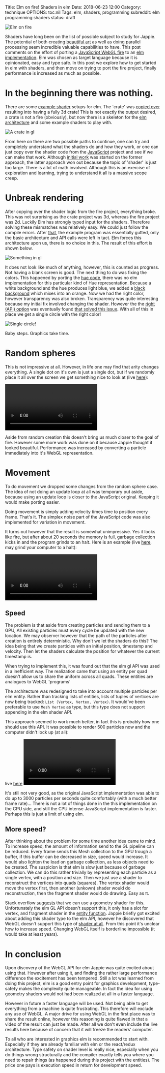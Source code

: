 Title: Elm on fire! Shaders in elm
Date: 2018-06-23 12:00
Category: technique
OPTIONS: toc:nil
Tags: elm, shaders, programming
subreddit: elm programming shaders
status: draft

![Elm on fire](/images/2018/elm-fire.svg)

Shaders have long been on the list of possible subject to study for Jappie.
The potential of both creating [beautiful art](https://www.vertexshaderart.com/)
as well as doing parallel processing seem incredible valuable capabilities to have.
This post comments on the effort of porting a
[JavaScript WebGL fire](https://github.com/ethanhjennings/webgl-fire-particles)
to an [elm implementation](https://github.com/jappeace/elmgl-fire).
Elm was chosen as target language because it is opinionated, easy and type safe.
In this post we explore how to get started in elm with shaders,
and then move on trying to port the fire project,
finally performance is increased as much as possible.

# In the beginning there was nothing.

There are some
[example shader](https://github.com/elm-community/webgl/tree/master/examples)
setups for elm.
The `crate' was [copied over](https://github.com/jappeace/elmgl-fire/commit/fb735158f328789a7c30ae4088b8cffcc4be1fd2)
resulting into having a fully 3d crate!
This is not exactly the output desired, a crate is not a fire (obviously),
but now there is a skeleton for the
[elm architecture](https://guide.elm-lang.org/architecture/)
and some example shaders to play with.

![A crate in gl](/images/2018/crate.jpg)

From here on there are two possible paths to continue,
one can try and completely understand what the shaders do and how they
work,
or one can just copy over the shader code from the
[JavaScript](https://github.com/ethanhjennings/webgl-fire-particles) project and see if
we can make that work.
Although
[initial work](https://github.com/jappeace/elmgl-fire/commit/96f3dd293ad72f8b199d7958500f0f14ea2ed013)
was started on the former approach,
the latter approach won out because the topic of 'shader' is just too large.
There is a lot of math involved.
Although this is an exercise of exploration and learning,
trying to understand it all is a massive scope creep.

# Unbreak rendering
After copying over the shader logic from the fire project,
everything broke.
This was not surprising as the crate project was 3d, whereas the fire project
was 2d.
Luckily Elm has strongly typed input for the shaders.
Therefore solving these mismatches was relatively easy.
We could just follow the compile errors.
After [that](https://github.com/jappeace/elmgl-fire/commit/668f714294b4423ae51e8857bf7d9e8dafa4ba8c),
the example program was essentially gutted, only the basic
architecture and API calls were left in tact.
Elm forces this architecture upon us, there is no choice in this.
The result of this effort is shown below.

![Something in gl](/images/2018/gl-something.jpg)

It does not look like much of anything, however, this is counted as progress.
Not having a blank screen is good.
The next thing to do was fixing the colors.
This happened by porting the [hue code](https://github.com/jappeace/elmgl-fire/commit/dbe4c308dcc24f0af8ea6b8f85991c1d83354002),
there was no elm implementation for this particular kind of Hue representation.
Because a white background and the hue produces light blue, we added a
[black background](https://github.com/jappeace/elmgl-fire/commit/dbe4c308dcc24f0af8ea6b8f85991c1d83354002#diff-3e16369f543b857a1fea048cf77b7315R120)
which mixes into an orange.
Now we had the right color, however transparency was also broken.
Transparency was quite interesting because my initial fix involved changing the
shader.
However the the [right (API) option](https://github.com/jappeace/elmgl-fire/commit/dbe4c308dcc24f0af8ea6b8f85991c1d83354002#diff-3e16369f543b857a1fea048cf77b7315R136)
was eventually found
[that solved this issue](https://github.com/jappeace/elmgl-fire/commit/bc9f5d3eecbdc47c0ef0685a005c2af03e1ccd5c).
With all of this in place we get a single circle with the right color!

![Single circle!](/images/2018/gl-reddot.jpg)

Baby steps. Graphics take time.

# Random spheres
This is not impressive at all. However, in life one may find that arity changes
everything.
A single dot on it's own is just a single dot, but if we randomly place it all
over the screen we get something nice to look at (live [here](/raw-html/2018/random-spheres.html)):

<video controls loop video controls autoplay>
    <source src="/images/2018/spheres.webm" type="video/webm">
    Your browser does not support the video tag.
</video>

Aside from random creation this doesn't bring us much closer to the goal of fire.
However some more work was done on it because Jappie thought it looked beautiful.
Performance was increased by converting a particle immediately into it's
WebGL representation.

# Movement
To do movement we dropped some changes from the random sphere case.
The idea of not doing an update loop at all was temporary put aside,
because using an update loop is closer to the JavaScript original.
Keeping it would make porting easier.

Doing movement is simply adding velocity times time to position every frame.
That's it. The simplex noise part of the JavaScript code was also implemented
for variation in movement.

It turns out however that the result is somewhat unimpressive.
Yes it looks like fire, but after about 20 seconds the memory is full,
garbage collection kicks in and the program grinds to an halt.
Here is an example (live [here](/raw-html/2018/slow-fire.html),
may grind your computer to a halt):

<video controls loop video controls autoplay>
    <source src="/images/2018/slow-fire.webm" type="video/webm">
    Your browser does not support the video tag.
</video>

## Speed
The problem is that aside from creating particles and sending them to a GPU,
All existing particles must every cycle be updated with the new location.
We may observer however that the path of the particles after creation is
entirely deterministic.
Why don't we let the shaders do this?
The idea being that we create particles with an initial position, timestamp and
velocity.
Then let the shaders calculate the position for whatever the current timestamp
is.

When trying to implement this, it was found out that the elm gl API was used
in a inefficient way.
The realization came that using an entity per quad doesn't allow us to share
the uniform across all quads.
These entities are analogues to WebGL 'programs'

The architecture was redesigned to take into account multiple particles per elm
entity.
Rather than tracking lists of entities,
lists of tuples of vertices are now being tracked:
`List (Vertex, Vertex, Vertex)`.
It would've been preferable to use `Mesh Vertex` as type, but this type does not
support appending in the elm shader API.

This approach seemed to work much better, in fact this is probably how one
should use this API.
It was possible to render 500 particles now and the computer didn't lock up
(at all):

live [here](/raw-html/2018/fast-fire.html)
<video controls loop video controls autoplay>
    <source src="/images/2018/fast-fire.webm" type="video/webm">
    Your browser does not support the video tag.
</video>

It's still not very good, as the original JavaScript implementation
was able to do up to 3000 particles per seconds quite comfortably
(with a much better frame rate)...
There is not a lot of things done in the this implementation on the CPU side,
and still the CPU intense JavaScript implementation is faster.
Perhaps this is just a limit of using elm.

## More speed?
After thinking about the problem for some time another idea came to mind.
To increase speed, the amount of information send to the GL pipeline can be
reduced.
Every frame sends this Mesh collection to the GPU trough a buffer,
if this buffer can be decreased in size, speed would increase.
It would also lighten the load on garbage collection, as less objects need to
be created.
The suspicion is that elm is slow just because of garbage collection.
We can do this rather trivially by representing each particle as a single vertex,
with a position and size.
Then we just use a shader to reconstruct the vertices into quads (squares).
The vertex shader would move the vertex first,
then another (unkown) shader would do reconstruction,
then the fragment shader would do drawing.
Easy as π.

Stack overflow [suggests](https://stackoverflow.com/questions/5821152/opengl-add-vertices-with-vertex-shader)
that we can use a geometry shader for this.
Unfortunately the elm GL API doesn't support this, 
it only has a slot for vertex, and fragment shader in the [entity function](http://package.elm-lang.org/packages/elm-community/webgl/2.0.5/WebGL#entity).
Jappie briefly got excited about adding this shader type to the elm API,
however he discovered that WebGL doesn't support this type of [shader at all]( https://stackoverflow.com/questions/8641119/webgl-geometry-shader-equivalent).
From this point it's unclear how to increase speed.
Changing WebGL itself is borderline impossible (it would take at least years).

# In conclusion
Upon discovery of the WebGL API for elm Jappie was quite excited about using that.
However after using it, and finding the rather large performance difference
the excitement has been tempered.
Still a lot was learned from doing this project,
elm is a good entry point for graphics development,
type-safety makes the complexity quite manageable.
In fact the idea for using geometry shaders would not had been realized at all
in a faster language.

However in future a faster language will be used.
Not being able to get everything from a machine is quite frustrating.
This therefore will exclude any use of WebGL.
A major drive for using WebGL in the first place was to share the result online,
however this reasoning is quite flawed in that a video of the result can just
be made.
After all we don't even include the live results here because of concern that it
will freeze the readers' computer.

To all who are interested in graphics elm is recommended to start with.
Especially if they are already familiar with elm or the react/redux architecture.
Type safety on shader level is really nice, especially when you do things wrong
structurally and the compiler exactly tells you where you need to repair things
(as happened during this project with the entities).
The price one pays is execution speed in return for development speed.

